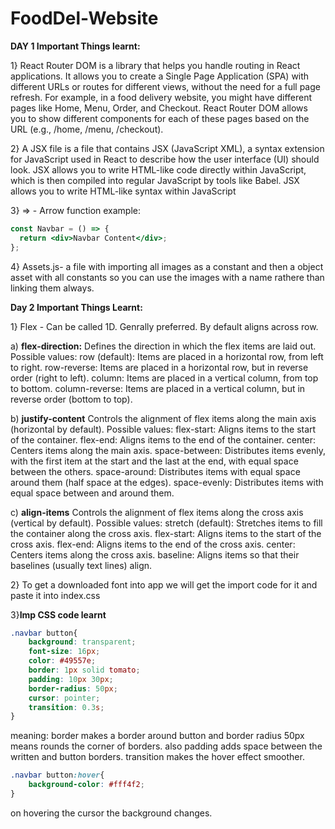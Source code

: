 # FoodDel-Website

**DAY 1
Important Things learnt:**

1} React Router DOM is a library that helps you handle routing in React applications. It allows you to create a Single Page Application (SPA) with different URLs or routes for different views, without the need for a full page refresh.
For example, in a food delivery website, you might have different pages like Home, Menu, Order, and Checkout. React Router DOM allows you to show different components for each of these pages based on the URL (e.g., /home, /menu, /checkout).

2} A JSX file is a file that contains JSX (JavaScript XML), a syntax extension for JavaScript used in React to describe how the user interface (UI) should look. JSX allows you to write HTML-like code directly within JavaScript, which is then compiled into regular JavaScript by tools like Babel.
JSX allows you to write HTML-like syntax within JavaScript

3} => - Arrow function
example:  
```jsx
const Navbar = () => {
  return <div>Navbar Content</div>;
};

```

4} Assets.js- a file with importing all images as a constant and then a object asset with all constants so you can use the images with a name rathere than linking them always.


**Day 2
Important Things Learnt:**

1} Flex - Can be called 1D. Genrally preferred. By default aligns across row.

a) **flex-direction:**
Defines the direction in which the flex items are laid out.
Possible values:
    row (default): Items are placed in a horizontal row, from left to right.
    row-reverse: Items are placed in a horizontal row, but in reverse order (right to left).
    column: Items are placed in a vertical column, from top to bottom.
    column-reverse: Items are placed in a vertical column, but in reverse order (bottom to top).

b) **justify-content**
Controls the alignment of flex items along the main axis (horizontal by default).
Possible values:
    flex-start: Aligns items to the start of the container.
    flex-end: Aligns items to the end of the container.
    center: Centers items along the main axis.
    space-between: Distributes items evenly, with the first item at the start and the last at the end, with equal space between the others.
    space-around: Distributes items with equal space around them (half space at the edges).
    space-evenly: Distributes items with equal space between and around them.

c) **align-items**
Controls the alignment of flex items along the cross axis (vertical by default).
Possible values:
    stretch (default): Stretches items to fill the container along the cross axis.
    flex-start: Aligns items to the start of the cross axis.
    flex-end: Aligns items to the end of the cross axis.
    center: Centers items along the cross axis.
    baseline: Aligns items so that their baselines (usually text lines) align.


2} To get a downloaded font into app we will get the import code for it and paste it into index.css

3}**Imp CSS code learnt**
```css
.navbar button{
    background: transparent;
    font-size: 16px;
    color: #49557e;
    border: 1px solid tomato;
    padding: 10px 30px;
    border-radius: 50px;
    cursor: pointer;
    transition: 0.3s;
}
```
meaning: border makes a border around button and border radius 50px means rounds the corner of borders.
also padding adds space between the written and button borders. transition makes the hover effect smoother.

```css
.navbar button:hover{
    background-color: #fff4f2;
}
```
on hovering the cursor the background changes.